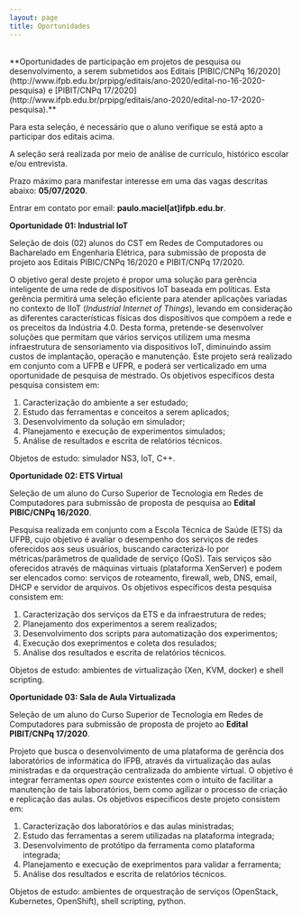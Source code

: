 ```yaml
---
layout: page
title: Oportunidades
---
```


<br/>
**Oportunidades de participação em projetos de pesquisa ou desenvolvimento, a serem submetidos aos Editais [PIBIC/CNPq 16/2020](http://www.ifpb.edu.br/prpipg/editais/ano-2020/edital-no-16-2020-pesquisa) e [PIBIT/CNPq 17/2020](http://www.ifpb.edu.br/prpipg/editais/ano-2020/edital-no-17-2020-pesquisa).**

Para esta seleção, é necessário que o aluno verifique se está apto a participar dos editais acima.

A seleção será realizada por meio de análise de currículo, histórico escolar e/ou entrevista.

Prazo máximo para manifestar interesse em uma das vagas descritas abaixo: **05/07/2020**.

Entrar em contato por email: **paulo.maciel[at]ifpb.edu.br**.

**Oportunidade 01: Industrial IoT**

Seleção de dois (02) alunos do CST em Redes de Computadores ou Bacharelado em Engenharia Elétrica, para submissão de proposta de projeto aos Editais PIBIC/CNPq 16/2020 e PIBIT/CNPq 17/2020.

O objetivo geral deste projeto é propor uma solução para gerência inteligente de uma rede de dispositivos IoT baseada em políticas. Esta gerência permitirá uma seleção eficiente para atender aplicações variadas no contexto de IIoT (*Industrial Internet of Things*), levando em consideração as diferentes características físicas dos dispositivos que compõem a rede e os preceitos da Indústria 4.0. Desta forma, pretende-se desenvolver soluções que permitam que vários serviços utilizem uma mesma infraestrutura de sensoriamento via dispositivos IoT, diminuindo assim custos de implantação, operação e manutenção. Este projeto será realizado em conjunto com a UFPB e UFPR, e poderá ser verticalizado em uma oportunidade de pesquisa de mestrado. Os objetivos específicos desta pesquisa consistem em:

1. Caracterização do ambiente a ser estudado;
2. Estudo das ferramentas e conceitos a serem aplicados;
3. Desenvolvimento da solução em simulador;
4. Planejamento e execução de experimentos simulados;
5. Análise de resultados e escrita de relatórios técnicos.

Objetos de estudo: simulador NS3, IoT, C++.

**Oportunidade 02: ETS Virtual**

Seleção de um aluno do Curso Superior de Tecnologia em Redes de Computadores para submissão de proposta de pesquisa ao **Edital PIBIC/CNPq 16/2020**.

Pesquisa realizada em conjunto com a Escola Técnica de Saúde (ETS) da UFPB, cujo objetivo é avaliar o desempenho dos serviços de redes oferecidos aos seus usuários, buscando caracterizá-lo por métricas/parâmetros de qualidade de serviço (QoS). Tais serviços são oferecidos através de máquinas virtuais (plataforma XenServer) e podem ser elencados como: serviços de roteamento, firewall, web, DNS, email, DHCP e servidor de arquivos. Os objetivos específicos desta pesquisa consistem em:

1. Caracterização dos serviços da ETS e da infraestrutura de redes;
2. Planejamento dos experimentos a serem realizados;
3. Desenvolvimento dos scripts para automatização dos experimentos;
4. Execução dos exeprimentos e coleta dos resulados;
5. Análise dos resultados e escrita de relatórios técnicos.

Objetos de estudo: ambientes de virtualização (Xen, KVM, docker) e shell scripting.

**Oportunidade 03: Sala de Aula Virtualizada**

Seleção de um aluno do Curso Superior de Tecnologia em Redes de Computadores para submissão de proposta de projeto ao **Edital PIBIT/CNPq 17/2020**.

Projeto que busca o desenvolvimento de uma plataforma de gerência dos laboratórios de informática do IFPB, através da virtualização das aulas ministradas e da orquestração centralizada do ambiente virtual. O objetivo é integrar ferramentas *open source* existentes com o intuito de facilitar a manutenção de tais laboratórios, bem como agilizar o processo de criação e replicação das aulas. Os objetivos específicos deste projeto consistem em:

1. Caracterização dos laboratórios e das aulas ministradas;
2. Estudo das ferramentas a serem utilizadas na plataforma integrada;
3. Desenvolvimento de protótipo da ferramenta como plataforma integrada;
4. Planejamento e execução de exeprimentos para validar a ferramenta;
5. Análise dos resultados e escrita de relatórios técnicos.

Objetos de estudo: ambientes de orquestração de serviços (OpenStack, Kubernetes, OpenShift), shell scripting, python.
